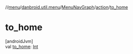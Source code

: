 //[menu](../../../../index.md)/[danbroid.util.menu](../../index.md)/[MenuNavGraph](../index.md)/[action](index.md)/[to_home](to_home.md)

# to_home

[androidJvm]\
val [to_home](to_home.md): [Int](https://kotlinlang.org/api/latest/jvm/stdlib/kotlin/-int/index.html)

